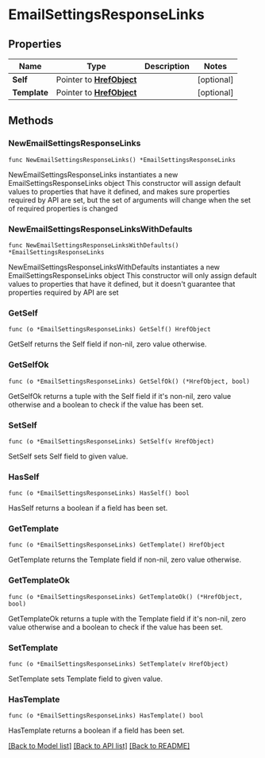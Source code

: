 # EmailSettingsResponseLinks

## Properties

Name | Type | Description | Notes
------------ | ------------- | ------------- | -------------
**Self** | Pointer to [**HrefObject**](HrefObject.md) |  | [optional] 
**Template** | Pointer to [**HrefObject**](HrefObject.md) |  | [optional] 

## Methods

### NewEmailSettingsResponseLinks

`func NewEmailSettingsResponseLinks() *EmailSettingsResponseLinks`

NewEmailSettingsResponseLinks instantiates a new EmailSettingsResponseLinks object
This constructor will assign default values to properties that have it defined,
and makes sure properties required by API are set, but the set of arguments
will change when the set of required properties is changed

### NewEmailSettingsResponseLinksWithDefaults

`func NewEmailSettingsResponseLinksWithDefaults() *EmailSettingsResponseLinks`

NewEmailSettingsResponseLinksWithDefaults instantiates a new EmailSettingsResponseLinks object
This constructor will only assign default values to properties that have it defined,
but it doesn't guarantee that properties required by API are set

### GetSelf

`func (o *EmailSettingsResponseLinks) GetSelf() HrefObject`

GetSelf returns the Self field if non-nil, zero value otherwise.

### GetSelfOk

`func (o *EmailSettingsResponseLinks) GetSelfOk() (*HrefObject, bool)`

GetSelfOk returns a tuple with the Self field if it's non-nil, zero value otherwise
and a boolean to check if the value has been set.

### SetSelf

`func (o *EmailSettingsResponseLinks) SetSelf(v HrefObject)`

SetSelf sets Self field to given value.

### HasSelf

`func (o *EmailSettingsResponseLinks) HasSelf() bool`

HasSelf returns a boolean if a field has been set.

### GetTemplate

`func (o *EmailSettingsResponseLinks) GetTemplate() HrefObject`

GetTemplate returns the Template field if non-nil, zero value otherwise.

### GetTemplateOk

`func (o *EmailSettingsResponseLinks) GetTemplateOk() (*HrefObject, bool)`

GetTemplateOk returns a tuple with the Template field if it's non-nil, zero value otherwise
and a boolean to check if the value has been set.

### SetTemplate

`func (o *EmailSettingsResponseLinks) SetTemplate(v HrefObject)`

SetTemplate sets Template field to given value.

### HasTemplate

`func (o *EmailSettingsResponseLinks) HasTemplate() bool`

HasTemplate returns a boolean if a field has been set.


[[Back to Model list]](../README.md#documentation-for-models) [[Back to API list]](../README.md#documentation-for-api-endpoints) [[Back to README]](../README.md)


